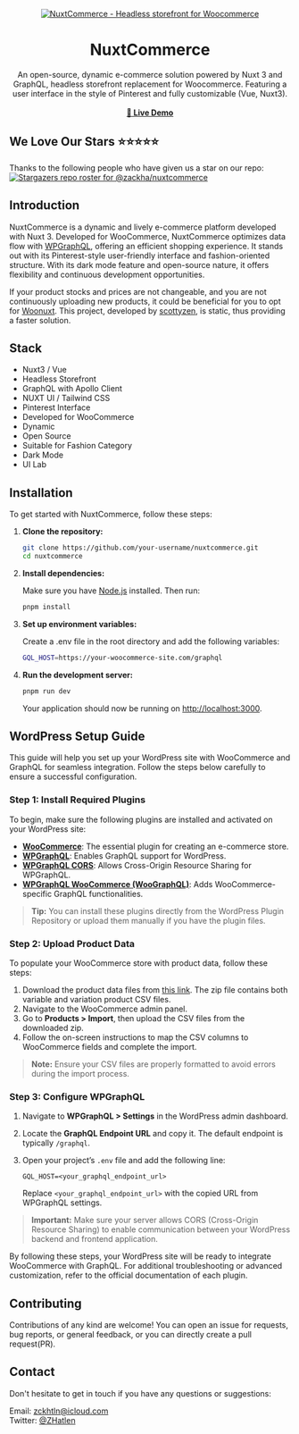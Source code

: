 <p align="center">
  <a href="https://commerce.nuxt.dev">
    <img alt="NuxtCommerce - Headless storefront for Woocommerce" src="https://github.com/user-attachments/assets/1c6720b7-5aea-4f6b-be55-8944fb81799a">
  </a>

  <h1 align="center">NuxtCommerce</h2>

  <p align="center">
    An open-source, dynamic e-commerce solution powered by Nuxt 3 and GraphQL, headless storefront replacement for Woocommerce. Featuring a user interface in the style of Pinterest and fully customizable (Vue, Nuxt3).
    <br />
    <br />
    <a href="https://commerce.nuxt.dev"><strong>🚀 Live Demo</strong></a>
  </p>
</p>

## We Love Our Stars ⭐⭐⭐⭐⭐

Thanks to the following people who have given us a star on our repo:
[![Stargazers repo roster for @zackha/nuxtcommerce](https://reporoster.com/stars/dark/zackha/nuxtcommerce#gh-dark-mode-only)](https://github.com/zackha/nuxtcommerce/stargazers)

## Introduction

NuxtCommerce is a dynamic and lively e-commerce platform developed with Nuxt 3. Developed for WooCommerce, NuxtCommerce optimizes data flow with [WPGraphQL](https://github.com/wp-graphql/wp-graphql), offering an efficient shopping experience. It stands out with its Pinterest-style user-friendly interface and fashion-oriented structure. With its dark mode feature and open-source nature, it offers flexibility and continuous development opportunities.

If your product stocks and prices are not changeable, and you are not continuously uploading new products, it could be beneficial for you to opt for [Woonuxt](https://github.com/scottyzen/woonuxt#readme). This project, developed by [scottyzen](https://github.com/scottyzen), is static, thus providing a faster solution.

## Stack

- Nuxt3 / Vue
- Headless Storefront
- GraphQL with Apollo Client
- NUXT UI / Tailwind CSS
- Pinterest Interface
- Developed for WooCommerce
- Dynamic
- Open Source
- Suitable for Fashion Category
- Dark Mode
- UI Lab

## Installation

To get started with NuxtCommerce, follow these steps:

1. **Clone the repository:**

   ```sh
   git clone https://github.com/your-username/nuxtcommerce.git
   cd nuxtcommerce
   ```

2. **Install dependencies:**

   Make sure you have [Node.js](https://nodejs.org/) installed. Then run:

   ```sh
   pnpm install
   ```

3. **Set up environment variables:**

   Create a .env file in the root directory and add the following variables:

   ```sh
   GQL_HOST=https://your-woocommerce-site.com/graphql
   ```

4. **Run the development server:**

   ```sh
   pnpm run dev
   ```

   Your application should now be running on [http://localhost:3000](http://localhost:3000).

## WordPress Setup Guide

This guide will help you set up your WordPress site with WooCommerce and GraphQL for seamless integration. Follow the steps below carefully to ensure a successful configuration.

### Step 1: Install Required Plugins

To begin, make sure the following plugins are installed and activated on your WordPress site:

- [**WooCommerce**](https://woocommerce.com/): The essential plugin for creating an e-commerce store.
- [**WPGraphQL**](https://www.wpgraphql.com/): Enables GraphQL support for WordPress.
- [**WPGraphQL CORS**](https://github.com/funkhaus/wp-graphql-cors): Allows Cross-Origin Resource Sharing for WPGraphQL.
- [**WPGraphQL WooCommerce (WooGraphQL)**](https://github.com/wp-graphql/wp-graphql-woocommerce): Adds WooCommerce-specific GraphQL functionalities.

> **Tip:** You can install these plugins directly from the WordPress Plugin Repository or upload them manually if you have the plugin files.

### Step 2: Upload Product Data

To populate your WooCommerce store with product data, follow these steps:

1. Download the product data files from [this link](https://github.com/zackha/nuxtcommerce/raw/refs/heads/master/public/products.zip). The zip file contains both variable and variation product CSV files.
2. Navigate to the WooCommerce admin panel.
3. Go to **Products > Import**, then upload the CSV files from the downloaded zip.
4. Follow the on-screen instructions to map the CSV columns to WooCommerce fields and complete the import.

> **Note:** Ensure your CSV files are properly formatted to avoid errors during the import process.

### Step 3: Configure WPGraphQL

1. Navigate to **WPGraphQL > Settings** in the WordPress admin dashboard.
2. Locate the **GraphQL Endpoint URL** and copy it. The default endpoint is typically `/graphql`.
3. Open your project’s `.env` file and add the following line:

   ```env
   GQL_HOST=<your_graphql_endpoint_url>
   ```

   Replace `<your_graphql_endpoint_url>` with the copied URL from WPGraphQL settings.

> **Important:** Make sure your server allows CORS (Cross-Origin Resource Sharing) to enable communication between your WordPress backend and frontend application.

By following these steps, your WordPress site will be ready to integrate WooCommerce with GraphQL. For additional troubleshooting or advanced customization, refer to the official documentation of each plugin.

## Contributing

Contributions of any kind are welcome! You can open an issue for requests, bug reports, or general feedback, or you can directly create a pull request(PR).

## Contact

Don't hesitate to get in touch if you have any questions or suggestions:

Email: zckhtln@icloud.com</br>
Twitter: [@ZHatlen](https://twitter.com/ZHatlen)

